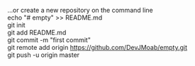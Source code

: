 …or create a new repository on the command line<br />
echo "# empty" >> README.md<br />
git init<br />
git add README.md<br />
git commit -m "first commit"<br />
git remote add origin https://github.com/DevJMoab/empty.git<br />
git push -u origin master<br />
